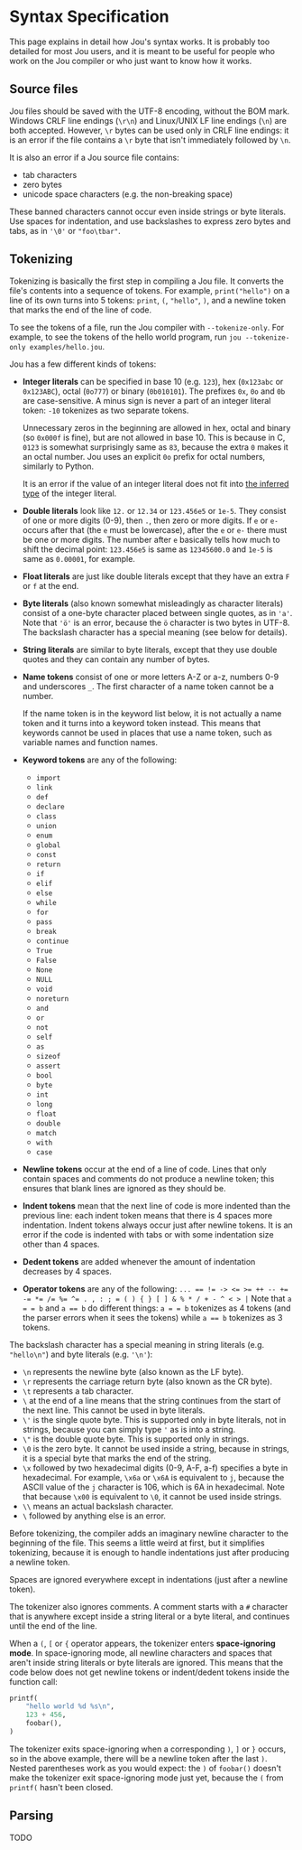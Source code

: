# Syntax Specification

This page explains in detail how Jou's syntax works.
It is probably too detailed for most Jou users,
and it is meant to be useful for people who work on the Jou compiler
or who just want to know how it works.


## Source files

Jou files should be saved with the UTF-8 encoding, without the BOM mark.
Windows CRLF line endings (`\r\n`) and Linux/UNIX LF line endings (`\n`) are both accepted.
However, `\r` bytes can be used only in CRLF line endings:
it is an error if the file contains a `\r` byte that isn't immediately followed by `\n`.

It is also an error if a Jou source file contains:
- tab characters
- zero bytes
- unicode space characters (e.g. the non-breaking space)

These banned characters cannot occur even inside strings or byte literals.
Use spaces for indentation, and use backslashes to express zero bytes and tabs,
as in `'\0'` or `"foo\tbar"`.


## Tokenizing

Tokenizing is basically the first step in compiling a Jou file.
It converts the file's contents into a sequence of tokens.
For example, `print("hello")` on a line of its own turns into 5 tokens:
`print`, `(`, `"hello"`, `)`, and a newline token that marks the end of the line of code.

To see the tokens of a file, run the Jou compiler with `--tokenize-only`.
For example, to see the tokens of the hello world program,
run `jou --tokenize-only examples/hello.jou`.

Jou has a few different kinds of tokens:
- **Integer literals** can be specified in base 10 (e.g. `123`), hex (`0x123abc` or `0x123ABC`), octal (`0o777`) or binary (`0b010101`).
    The prefixes `0x`, `0o` and `0b` are case-sensitive.
    A minus sign is never a part of an integer literal token: `-10` tokenizes as two separate tokens.

    Unnecessary zeros in the beginning are allowed in hex, octal and binary (so `0x000f` is fine), but are not allowed in base 10.
    This is because in C, `0123` is somewhat surprisingly same as `83`, because the extra `0` makes it an octal number.
    Jou uses an explicit `0o` prefix for octal numbers, similarly to Python.

    It is an error if the value of an integer literal does not fit into
    [the inferred type](../types.md#type-inference) of the integer literal.

- **Double literals** look like `12.` or `12.34` or `123.456e5` or `1e-5`.
    They consist of one or more digits (0-9), then `.`, then zero or more digits.
    If `e` or `e-` occurs after that (the `e` must be lowercase),
    after the `e` or `e-` there must be one or more digits.
    The number after `e` basically tells how much to shift the decimal point:
    `123.456e5` is same as `12345600.0` and `1e-5` is same as `0.00001`, for example.
- **Float literals** are just like double literals except that they have an extra `F` or `f` at the end.
- **Byte literals** (also known somewhat misleadingly as character literals)
    consist of a one-byte character placed between single quotes, as in `'a'`.
    Note that `'ö'` is an error, because the `ö` character is two bytes in UTF-8.
    The backslash character has a special meaning (see below for details).
- **String literals** are similar to byte literals,
    except that they use double quotes and they can contain any number of bytes.
- **Name tokens** consist of one or more letters A-Z or a-z, numbers 0-9 and underscores `_`.
    The first character of a name token cannot be a number.

    If the name token is in the keyword list below, it is not actually a name token
    and it turns into a keyword token instead.
    This means that keywords cannot be used in places that use a name token,
    such as variable names and function names.

- **Keyword tokens** are any of the following:
    - `import`
    - `link`
    - `def`
    - `declare`
    - `class`
    - `union`
    - `enum`
    - `global`
    - `const`
    - `return`
    - `if`
    - `elif`
    - `else`
    - `while`
    - `for`
    - `pass`
    - `break`
    - `continue`
    - `True`
    - `False`
    - `None`
    - `NULL`
    - `void`
    - `noreturn`
    - `and`
    - `or`
    - `not`
    - `self`
    - `as`
    - `sizeof`
    - `assert`
    - `bool`
    - `byte`
    - `int`
    - `long`
    - `float`
    - `double`
    - `match`
    - `with`
    - `case`
- **Newline tokens** occur at the end of a line of code.
    Lines that only contain spaces and comments do not produce a newline token;
    this ensures that blank lines are ignored as they should be.
- **Indent tokens** mean that the next line of code is more indented than the previous line:
    each indent token means that there is 4 spaces more indentation.
    Indent tokens always occur just after newline tokens.
    It is an error if the code is indented with tabs or with some indentation size other than 4 spaces.
- **Dedent tokens** are added whenever the amount of indentation decreases by 4 spaces.
- **Operator tokens** are any of the following: `... == != -> <= >= ++ -- += -= *= /= %= ^= . , : ; = ( ) { } [ ] & % * / + - ^ < > |`
    Note that `a = = b` and `a == b` do different things:
    `a = = b` tokenizes as 4 tokens (and the parser errors when it sees the tokens)
    while `a == b` tokenizes as 3 tokens.

The backslash character has a special meaning in string literals (e.g. `"hello\n"`) and byte literals (e.g. `'\n'`):
- `\n` represents the newline byte (also known as the LF byte).
- `\r` represents the carriage return byte (also known as the CR byte).
- `\t` represents a tab character.
- `\` at the end of a line means that the string continues from the start of the next line.
    This cannot be used in byte literals.
- `\'` is the single quote byte.
    This is supported only in byte literals, not in strings,
    because you can simply type `'` as is into a string.
- `\"` is the double quote byte. This is supported only in strings.
- `\0` is the zero byte. It cannot be used inside a string, because in strings,
    it is a special byte that marks the end of the string.
- `\x` followed by two hexadecimal digits (0-9, A-F, a-f) specifies a byte in hexadecimal.
    For example, `\x6a` or `\x6A` is equivalent to `j`,
    because the ASCII value of the `j` character is 106,
    which is 6A in hexadecimal.
    Note that because `\x00` is equivalent to `\0`, it cannot be used inside strings.
- `\\` means an actual backslash character.
- `\` followed by anything else is an error.

Before tokenizing, the compiler adds an imaginary newline character to the beginning of the file.
This seems a little weird at first, but it simplifies tokenizing,
because it is enough to handle indentations just after producing a newline token.

Spaces are ignored everywhere except in indentations (just after a newline token).

The tokenizer also ignores comments.
A comment starts with a `#` character that is anywhere except inside a string literal or a byte literal,
and continues until the end of the line.

When a `(`, `[` or `{` operator appears, the tokenizer enters **space-ignoring mode**.
In space-ignoring mode, all newline characters and spaces
that aren't inside string literals or byte literals are ignored.
This means that the code below does not get newline tokens or indent/dedent tokens
inside the function call:

```python
printf(
    "hello world %d %s\n",
    123 + 456,
    foobar(),
)
```

The tokenizer exits space-ignoring when a corresponding `)`, `]` or `}` occurs,
so in the above example, there will be a newline token after the last `)`.
Nested parentheses work as you would expect:
the `)` of `foobar()` doesn't make the tokenizer exit space-ignoring mode just yet,
because the `(` from `printf(` hasn't been closed.


## Parsing

TODO
